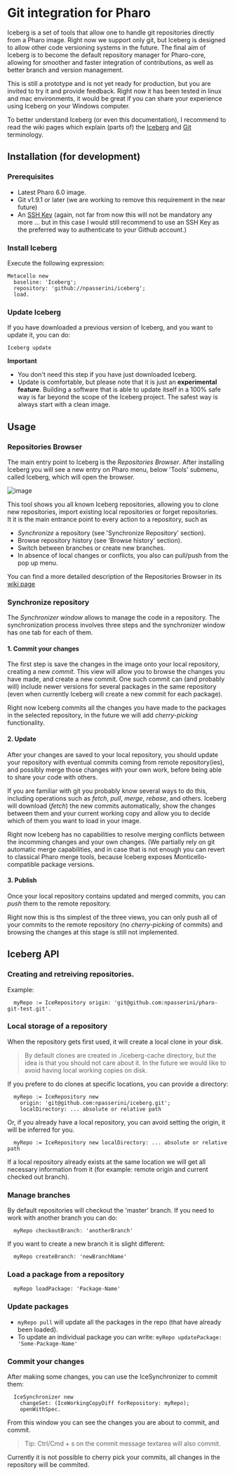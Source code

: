 # Git integration for Pharo
Iceberg is a set of tools that allow one to handle git repositories directly from a Pharo image. Right now we support only git, but Iceberg is designed to allow other code versioning systems in the future. The final aim of Iceberg is to become the default repository manager for Pharo-core, allowing for smoother and faster integration of contributions, as well as better branch and version management.

This is still a prototype and is not yet ready for production, but you are invited to try it and provide feedback. Right now it has been tested in linux and mac environments, it would be great if you can share your experience using Iceberg on your Windows computer.

To better understand Iceberg (or even this documentation), I recommend to read the wiki pages which explain (parts of) the [Iceberg](../../wiki/Iceberg-glossary) and [Git](../../wiki/Some-keys-to-understand-Git-nomenclature) terminology.

## Installation (for development)
### Prerequisites
- Latest Pharo 6.0 image.
- Git v1.9.1 or later (we are working to remove this requirement in the near future)
- An [SSH Key](https://help.github.com/articles/generating-an-ssh-key/) (again, not far from now this will not be mandatory any more ... but in this case I would still recommend to use an SSH Key as the preferred way to authenticate to your Github account.)

### Install Iceberg
Execute the following expression:
```
Metacello new
  baseline: 'Iceberg';
  repository: 'github://npasserini/iceberg';
  load.
```

### Update Iceberg
If you have downloaded a previous version of Iceberg, and you want to update it, you can do:
```
Iceberg update
```

**Important**
- You don't need this step if you have just downloaded Iceberg.
- Update is comfortable, but please note that it is just an **experimental feature**. Building a software that is able to update itself in a 100% safe way is far beyond the scope of the Iceberg project. The safest way is always start with a clean image.

## Usage
### Repositories Browser
The main entry point to Iceberg is the *Repositories Browser*. After installing Iceberg you will see a new entry on Pharo menu, below 'Tools' submenu, called Iceberg, which will open the browser.

![image](https://cloud.githubusercontent.com/assets/4633913/16365789/ac446d00-3c0a-11e6-83e0-976b00cbc0fb.png)

This tool shows you all known Iceberg repositories, allowing you to clone new repositories, import existing local repositories or forget repositories.  
It it is the main entrance point to every action to a repository, such as
- *Synchronize* a repository (see 'Synchronize Repository' section).
- Browse repository history (see 'Browse history' section).
- Switch between branches or create new branches.
- In absence of local changes or conflicts, you also can pull/push from the pop up menu.

You can find a more detailed description of the Repositories Browser in its [wiki page](../../wiki/Repositories-Browser)

### Synchronize repository
The *Synchronizer window* allows to manage the code in a repository. The synchronization process involves three steps and the synchronizer window has one tab for each of them.

#### 1. Commit your changes
The first step is save the changes in the image onto your local repository, creating a new *commit*. This view will allow you to browse the changes you have made, and create a new commit. One such commit can (and probably will) include newer versions for several packages in the same repository (even when currently Iceberg will create a new commit for each package).

Right now Iceberg commits all the changes you have made to the packages in the selected repository, in the future we will add *cherry-picking* functionality.

#### 2. Update
After your changes are saved to your local repository, you should update your repository with eventual commits coming from remote repository(ies), and possibly merge those changes with your own work, before being able to share your code with others.

If you are familiar with git you probably know several ways to do this, including operations such as *fetch*, *pull*, *merge*, *rebase*, and others. Iceberg will download (*fetch*) the new commits automatically, show the changes between them and your current working copy and allow you to decide which of them you want to load in your image.

Right now Iceberg has no capabilities to resolve merging conflicts between the incomming changes and your own changes. (We partially rely on git automatic merge capabilities, and in case that is not enough you can revert to classical Pharo merge tools, because Iceberg exposes Monticello-compatible package versions.

#### 3. Publish
Once your local repository contains updated and merged commits, you can *push* them to the remote repository.

Right now this is ths simplest of the three views, you can only push all of your commits to the remote repository (no *cherry-picking* of commits) and browsing the changes at this stage is still not implemented.

## Iceberg API
### Creating and retreiving repositories.
Example:
```
  myRepo := IceRepository origin: 'git@github.com:npasserini/pharo-git-test.git'.
```

### Local storage of a repository
When the repository gets first used, it will create a local clone in your disk.
> By default clones are created in ./iceberg-cache directory, but the idea is that you should not care about it.
> In the future we would like to avoid having local working copies on disk.

If you prefere to do clones at specific locations, you can provide a directory:
```
  myRepo := IceRepository new
    origin: 'git@github.com:npasserini/iceberg.git';
    localDirectory: ... absolute or relative path
```

Or, if you already have a local repository, you can avoid setting the origin, it will be inferred for you.
```
  myRepo := IceRepository new localDirectory: ... absolute or relative path
```

If a local repository already exists at the same location we will get all necessary information from it (for example: remote origin and current checked out branch).

### Manage branches
By default repositories will checkout the 'master' branch. If you need to work with another branch you can do:
```
  myRepo checkoutBranch: 'anotherBranch'
```

If you want to create a new branch it is slight different:
```
  myRepo createBranch: 'newBranchName'
```

### Load a package from a repository
```
  myRepo loadPackage: 'Package-Name'
```

### Update packages
- `myRepo pull` will update all the packages in the repo (that have already been loaded).
- To update an individual package you can write: `myRepo updatePackage: 'Some-Package-Name'`

### Commit your changes
After making some changes, you can use the IceSynchronizer to commit them:
```
  IceSynchronizer new
    changeSet: (IceWorkingCopyDiff forRepository: myRepo);
    openWithSpec.
```

From this window you can see the changes you are about to commit, and commit.
> Tip: Ctrl/Cmd + s on the commit message textarea will also commit.

Currently it is not possible to cherry pick your commits, all changes in the
repository will be commited.
